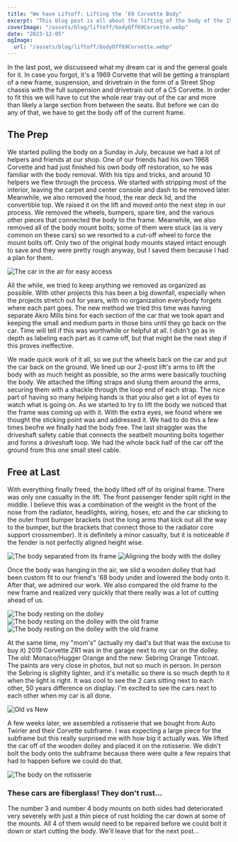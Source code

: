 ```yaml
---
title: "We have Liftoff: Lifting the ‘69 Corvette Body"
excerpt: "This blog post is all about the lifting of the body of the 1969 Corvette from the original frame in preparation for its new one."
coverImage: "/assets/blog/liftoff/bodyOff69Corvette.webp"
date: "2023-12-05"
ogImage:
  url: "/assets/blog/liftoff/bodyOff69Corvette.webp"
---
```


In the last post, we discusseed what my dream car is and the general goals for it. In case you forgot, it's a 1969 Corvette that will be getting a transplant of a new frame, suspension, and drivetrain in the form of a Street Shop chassis with the full suspension and drivetrain out of a C5 Corvette. In order to fit this we will have to cut the whole rear tray out of the car and more than likely a large section from between the seats. But before we can do any of that, we have to get the body off of the current frame.

## The Prep

We started pulling the body on a Sunday in July, because we had a lot of helpers and friends at our shop. One of our friends had his own 1968 Corvette and had just finished his own body off restoration, so he was familiar with the body removal. With his tips and tricks, and around 10 helpers we flew through the process. We started with stripping most of the interior, leaving the carpet and center console and dash to be removed later. Meanwhile, we also removed the hood, the rear deck lid, and the convertible top. We raised it on the lift and moved onto the next step in our process. We removed the wheels, bumpers, spare tire, and the various other pieces that connected the body to the frame. Meanwhile, we also removed all of the body mount bolts; some of them were stuck (as is very common on these cars) so we resorted to a cut-off wheel to force the mount bolts off. Only two of the original body mounts stayed intact enough to save and they were pretty rough anyway, but I saved them because I had a plan for them.

![The car in the air for easy access](/assets/blog/Liftoff/carInTheAir.webp)

All the while, we tried to keep anything we removed as organized as possible. With other projects this has been a big downfall, especially when the projects stretch out for years, with no organization everybody forgets where each part goes. The new method we tried this time was having separate Akro Mills bins for each section of the car that we took apart and keeping the small and medium parts in those bins until they go back on the car. Time will tell if this was worthwhile or helpful at all. I didn't go as in depth as labeling each part as it came off, but that might be the next step if this proves ineffective.

We made quick work of it all, so we put the wheels back on the car and put the car back on the ground. We lined up our 2-post lift's arms to lift the body with as much height as possible, so the arms were basically touching the body. We attached the lifting straps and slung them around the arms, securing them with a shackle through the loop end of each strap. The nice part of having so many helping hands is that you also get a lot of eyes to watch what is going on. As we started to try to lift the body we noticed that the frame was coming up with it. With the extra eyes, we found where we thought the sticking point was and addressed it. We had to do this a few times beofre we finally had the body free. The last straggler was the driveshaft safety cable that connects the seatbelt mounting bolts together and forms a driveshaft loop. We had the whole back half of the car off the ground from this one small steel cable.

## Free at Last

With everything finally freed, the body lifted off of its original frame. There was only one casualty in the lift. The front passenger fender split right in the middle. I believe this was a combination of the weight in the front of the nose from the radiator, headlights, wiring, hoses, etc and the car sticking to the outer front bumper brackets (not the long arms that kick out all the way to the bumper, but the brackets that connect those to the radiator core support crossmember). It is definitely a minor casualty, but it is noticeable if the fender is not perfectly aligned height wise.

![The body separated from its frame](/assets/blog/Liftoff/bodyOff69Corvette.webp)
![Aligning the body with the dolley](/assets/blog/Liftoff/aligningTheDolley.webp)

Once the body was hanging in the air, we slid a wooden dolley that had been custom fit to our friend's '68 body under and lowered the body onto it. After that, we admired our work. We also compared the old frame to the new frame and realized very quickly that there really was a lot of cutting ahead of us.

![The body resting on the dolley](/assets/blog/Liftoff/bodyOnDolley.webp)
![The body resting on the dolley with the old frame](/assets/blog/Liftoff/bodyOnDolley2.webp)
![The body resting on the dolley with the old frame](/assets/blog/Liftoff/bodyOnDolley3.webp)

At the same time, my "mom's" (actually my dad's but that was the excuse to buy it) 2019 Corvette ZR1 was in the garage next to my car on the dolley. The old: Monaco/Hugger Orange and the new: Sebring Orange Tintcoat. The paints are very close in photos, but not so much in person. In person the Sebring is slighlty lighter, and it's metallic so there is so much depth to it when the light is right. It was cool to see the 2 cars sitting next to each other, 50 years difference on display. I'm excited to see the cars next to each other when my car is all done.

![Old vs New](/assets/blog/Liftoff/oldAndNew.webp)

A few weeks later, we assembled a rotisserie that we bought from Auto Twirler and their Corvette subframe. I was expecting a large piece for the subframe but this really surprised me with how big it actually was. We lifted the car off of the wooden dolley and placed it on the rotisserie. We didn't bolt the body onto the subframe because there were quite a few repairs that had to happen before we could do that.

![The body on the rotisserie](/assets/blog/Liftoff/bodyOnRotisserie.webp)

### These cars are fiberglass! They don't rust...

The number 3 and number 4 body mounts on both sides had deteriorated very severely with just a thin piece of rust holding the car down at some of the mounts. All 4 of them would need to be repaired before we could bolt it down or start cutting the body. We'll leave that for the next post...
